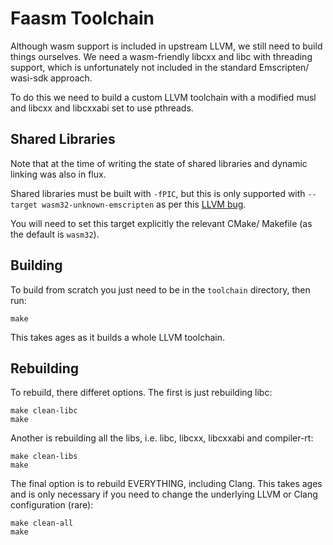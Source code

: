 # Faasm Toolchain

Although wasm support is included in upstream LLVM, we still need to build things ourselves. We need a wasm-friendly libcxx and libc with threading support, which is unfortunately not included in the standard Emscripten/ wasi-sdk approach.

To do this we need to build a custom LLVM toolchain with a modified musl and libcxx and libcxxabi set to use pthreads.

## Shared Libraries

Note that at the time of writing the state of shared libraries and dynamic linking was also in flux. 

Shared libraries must be built with `-fPIC`, but this is only supported with `--target wasm32-unknown-emscripten` as per this [LLVM bug](https://bugs.llvm.org/show_bug.cgi?id=42714).

You will need to set this target explicitly the relevant CMake/ Makefile (as the default is `wasm32`).

## Building

To build from scratch you just need to be in the `toolchain` directory, then run:

```
make
```

This takes ages as it builds a whole LLVM toolchain.

## Rebuilding

To rebuild, there differet options. The first is just rebuilding libc:

```
make clean-libc
make
```

Another is rebuilding all the libs, i.e. libc, libcxx, libcxxabi and compiler-rt:

```
make clean-libs
make
```

The final option is to rebuild EVERYTHING, including Clang. This takes ages and is only necessary if you need to change the underlying LLVM or Clang configuration (rare):

```
make clean-all
make
```


